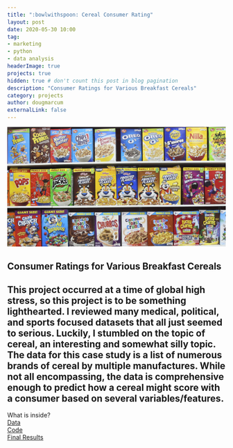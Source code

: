 ```yaml
---
title: ":bowlwithspoon: Cereal Consumer Rating"
layout: post
date: 2020-05-30 10:00
tag: 
- marketing
- python
- data analysis
headerImage: true
projects: true
hidden: true # don't count this post in blog pagination
description: "Consumer Ratings for Various Breakfast Cereals"
category: projects
author: dougmarcum
externalLink: false
---
```


![Screenshot](/assets/images/cereal.jpg)

## Consumer Ratings for Various Breakfast Cereals    
This project occurred at a time of global high stress, so this project is to be something lighthearted. I reviewed many medical, political, and sports focused datasets
that all just seemed to serious. Luckily, I stumbled on the topic of cereal, an interesting and somewhat silly topic. The data for this case study is a list of 
numerous brands of cereal by multiple manufactures. While not all encompassing, the data is comprehensive enough to predict how a cereal might score with a consumer
based on several variables/features.  
---

What is inside?  
[Data](https://github.com/MarcumDoug/Consumer_Cereal_Ratings/tree/main/Data)  
[Code](https://github.com/MarcumDoug/Consumer_Cereal_Ratings/tree/main/Code)  
[Final Results](https://github.com/MarcumDoug/Consumer_Cereal_Ratings/tree/main/Case%20Study)  
